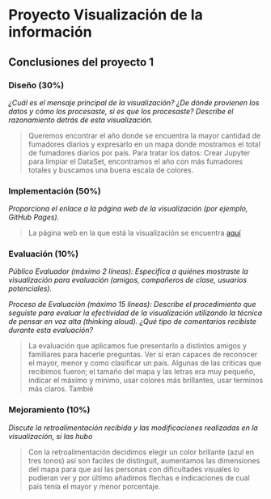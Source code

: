 # Proyecto Visualización de la información

## Conclusiones del proyecto 1

### Diseño (30%)
*¿Cuál es el mensaje principal de la visualización? ¿De dónde provienen los datos y 
cómo los procesaste, si es que los procesaste? Describe el razonamiento detrás de esta 
visualización.*

> Queremos encontrar el año donde se encuentra la mayor cantidad de fumadores diarios y expresarlo en un mapa donde mostramos el total de fumadores diarios por país. Para tratar los datos: Crear Jupyter para limpiar el DataSet, encontramos el año con más fumadores totales y buscamos una buena escala de colores.

### Implementación (50%)
*Proporciona el enlace a la página web de la visualización (por ejemplo, GitHub Pages).*

> La página web en la que está la visualización se encuentra [aquí](https://fernanda-bley.github.io/IIC2024-Grupo-3/main.html)

### Evaluación (10%)
*Público Evaluador (máximo 2 líneas): Especifica a quiénes mostraste la visualización para evaluación (amigos, compañeros de clase, usuarios potenciales).*


*Proceso de Evaluación (máximo 15 líneas): Describe el procedimiento que seguiste para evaluar la efectividad de la visualización utilizando la técnica de pensar en voz alta (thinking aloud). ¿Qué tipo de comentarios recibiste durante esta evaluación?*

> La evaluación que aplicamos fue presentarlo a distintos amigos y familiares para hacerle preguntas. Ver si eran capaces de reconocer el mayor, menor y como clasificar un país. Algunas de las criticas que recibimos fueron; el tamaño del mapa y las letras era muy pequeño, indicar el máximo y minimo, usar colores más brillantes, usar terminos más claros. Tambié 


### Mejoramiento (10%)
*Discute la retroalimentación recibida y las modificaciones realizadas en la visualización, si las hubo*

> Con la retroalimentación decidimos elegir un color brillante (azul en tres tonos) así son faciles de distinguit, aumentamos las dimensiones del mapa para que así las personas con dificultades visuales lo pudieran ver y por último añadimos flechas e indicaciones de cual país tenía el mayor y menor porcentaje. 

